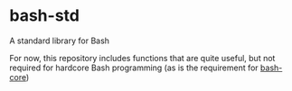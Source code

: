 # bash-std

A standard library for Bash

For now, this repository includes functions that are quite useful, but not required for hardcore Bash programming (as is the requirement for [bash-core](https://github.com/hyperupcall/bash-core))
